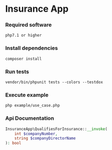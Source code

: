 # Insurance App

### Required software 
```
php7.1 or higher
```

### Install dependencies 
```
composer install
```

### Run tests
```
vendor/bin/phpunit tests --colors --testdox
```

### Execute example
```
php example/use_case.php
```

### Api Documentation
```php
InsuranceApp\QualifiesForInsurance::__invoke(
    int $companyNumber, 
    string $companyDirectorName
): bool
```
